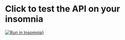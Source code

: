# Click to test the API on your insomnia
[![Run in Insomnia}](https://insomnia.rest/images/run.svg)](https://insomnia.rest/run/?label=Tests%20API&uri=https%3A%2F%2Finsomnia.rest%2Fcreate-run-button)
